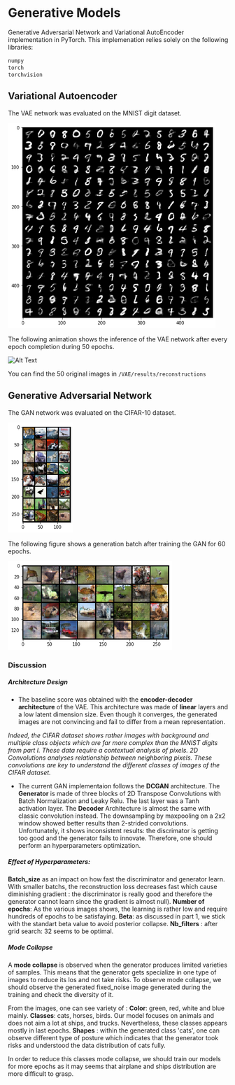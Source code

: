 # Generative Models

Generative Adversarial Network and Variational AutoEncoder implementation in PyTorch. This implemenation relies solely on the following libraries:

````
numpy
torch
torchvision
````


## Variational Autoencoder

The VAE network was evaluated on the MNIST digit dataset.

![alt text](docs/mnist.png "MNIST")

The following animation shows the inference of the VAE network after every epoch completion during 50 epochs.

![Alt Text](https://media.giphy.com/media/llDaSUO0H26WRUjI5m/giphy.gif)

You can find the 50 original images in ``` /VAE/results/reconstructions ```



## Generative Adversarial Network

The GAN network was evaluated on the CIFAR-10 dataset. 

![alt text](docs/true_cifar.png "CIFAR") 



The following figure shows a generation batch after training the GAN for 60 epochs.

![alt text](docs/generated_cifar.png "CIFAR") 
     
### Discussion

##### Architecture Design


- The baseline score was obtained with the **encoder-decoder architecture** of the VAE. This architecture was made of **linear** layers and a low latent dimension size. Even though it converges, the generated images are not convincing and fail to differ from a mean representation.

*Indeed, the CIFAR dataset shows rather images with background and multiple class objects which are far more complex than the MNIST digits from part I. These data require a contextual analysis of pixels. 2D Convolutions analyses relationship between neighboring pixels. These convolutions are key to understand the different classes of images of the CIFAR dataset.*

- The current GAN implementaion follows the **DCGAN** architecture. The **Generator** is made of three blocks of 2D Transpose Convolutions with Batch Normalization and Leaky Relu. The last layer was a Tanh activation layer. The **Decoder** Architecture is almost the same with classic convolution instead. The downsampling by  maxpooling on a 2x2 window showed better results than 2-strided convolutions. Unfortunately, it shows inconsistent results: the discrimator is getting too good and the generator fails to innovate. Therefore, one should perform an hyperparameters optimization.

##### Effect of Hyperparameters:

**Batch_size** as an impact on how fast the discriminator and generator learn. With smaller batchs, the reconstruction loss decreases fast which cause diminishing gradient : the discriminator is really good and therefore the generator cannot learn since the gradient is almost null).
**Number of epochs**: As the various images shows, the learning is rather low and require hundreds of epochs to be satisfaying. 
**Beta**: as discussed in part 1, we stick with the standart beta value to avoid posterior collapse.
**Nb_filters** : after grid search: 32 seems to be optimal.

##### Mode Collapse

A **mode collapse** is observed when the generator produces limited varieties of samples. This means that the generator gets specialize in one type of images to reduce its los and not take risks. To observe mode collapse, we should observe the generated fixed_noise image generated during the training and check the diversity of it.

From the images, one can see variety of :
**Color**: green, red, white and blue mainly.
**Classes**: cats, horses, birds. Our model focuses on animals and does not aim a lot at ships, and trucks. Nevertheless, these classes appears mostly in last epochs.
**Shapes** : within the generated class 'cats', one can observe different type of posture which indicates that the generator took risks and understood the data distribution  of cats fully.

In order to reduce this classes mode collapse, we should train our models for more epochs as it may seems that airplane and ships distribution are more difficult to grasp.
